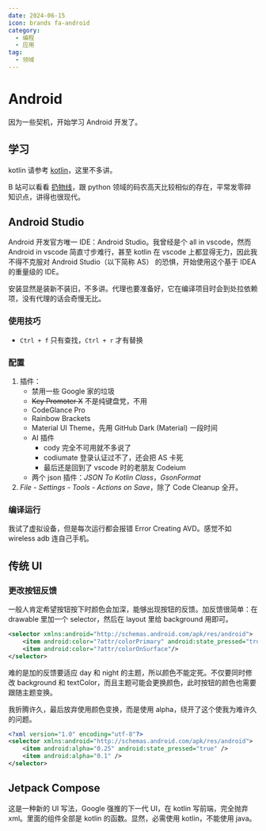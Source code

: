```yaml
---
date: 2024-06-15
icon: brands fa-android
category:
  - 编程
  - 应用
tag:
  - 领域
---
```


# Android

因为一些契机，开始学习 Android 开发了。

## 学习

kotlin 请参考 [kotlin](./kotlin.md)，这里不多讲。

B 站可以看看 [扔物线](https://space.bilibili.com/27559447)，跟 python 领域的码农高天比较相似的存在，平常发零碎知识点，讲得也很现代。

## Android Studio

Android 开发官方唯一 IDE：Android Studio。我曾经是个 all in vscode，然而 Android in vscode 简直寸步难行，甚至 kotlin 在 vscode 上都显得无力，因此我不得不克服对 Android Studio（以下简称 AS） 的恐惧，开始使用这个基于 IDEA 的重量级的 IDE。

安装显然是装新不装旧，不多讲。代理也要准备好，它在编译项目时会到处拉依赖项，没有代理的话会奇慢无比。

### 使用技巧

- `Ctrl + f` 只有查找，`Ctrl + r` 才有替换

### 配置

1. 插件：
   - 禁用一些 Google 家的垃圾
   - ~~Key Promoter X~~ 不是纯键盘党，不用
   - CodeGlance Pro
   - Rainbow Brackets
   - Material UI Theme，先用 GitHub Dark (Material) 一段时间
   - AI 插件
     - cody 完全不可用就不多说了
     - codiumate 登录认证过不了，还会把 AS 卡死
     - 最后还是回到了 vscode 时的老朋友 Codeium
   - 两个 json 插件：_JSON To Kotlin Class_，_GsonFormat_
2. _File - Settings - Tools - Actions on Save_，除了 Code Cleanup 全开。

### 编译运行

我试了虚拟设备，但是每次运行都会报错 Error Creating AVD。感觉不如 wireless adb 连自己手机。

## 传统 UI

### 更改按钮反馈

一般人肯定希望按钮按下时颜色会加深，能够出现按钮的反馈。加反馈很简单：在 drawable 里加一个 selector，然后在 layout 里给 background 用即可。

```xml
<selector xmlns:android="http://schemas.android.com/apk/res/android">
    <item android:color="?attr/colorPrimary" android:state_pressed="true"/>
    <item android:color="?attr/colorOnSurface"/>
</selector>
```

难的是加的反馈要适应 day 和 night 的主题，所以颜色不能定死。不仅要同时修改 background 和 textColor，而且主题可能会更换颜色，此时按钮的颜色也需要跟随主题变换。

我折腾许久，最后放弃使用颜色变换，而是使用 alpha，绕开了这个使我为难许久的问题。

```xml
<?xml version="1.0" encoding="utf-8"?>
<selector xmlns:android="http://schemas.android.com/apk/res/android">
    <item android:alpha="0.25" android:state_pressed="true" />
    <item android:alpha="0.1" />
</selector>
```

## Jetpack Compose

这是一种新的 UI 写法，Google 强推的下一代 UI，在 kotlin 写前端，完全抛弃 xml。里面的组件全部是 kotlin 的函数。显然，必需使用 kotlin，不能使用 java。

